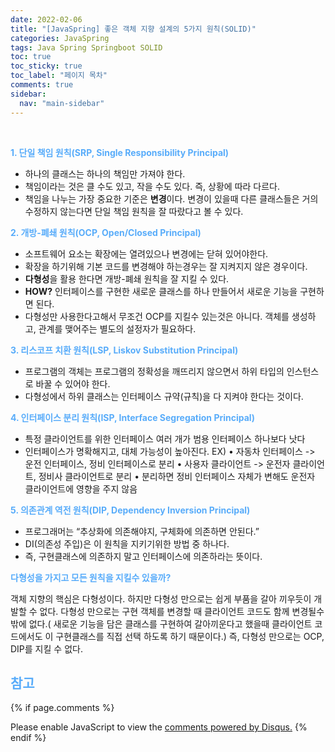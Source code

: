 ```yaml
---
date: 2022-02-06
title: "[JavaSpring] 좋은 객체 지향 설계의 5가지 원칙(SOLID)"
categories: JavaSpring
tags: Java Spring Springboot SOLID
toc: true
toc_sticky: true
toc_label: "페이지 목차"
comments: true
sidebar:
  nav: "main-sidebar"
---
```


<br/>

**<span style="color:#58ACFA">1. 단일 책임 원칙(SRP, Single Responsibility Principal)</span>**

- 하나의 클래스는 하나의 책임만 가져야 한다.
- 책임이라는 것은 클 수도 있고, 작을 수도 있다. 즉, 상황에 따라 다르다.
- 책임을 나누는 가장 중요한 기준은 **변경**이다. 변경이 있을때 다른 클래스들은 거의 수정하지 않는다면 단일 책임 원칙을 잘 따랐다고 볼 수 있다.

**<span style="color:#58ACFA">2. 개방-폐쇄 원칙(OCP, Open/Closed Principal)</span>**

- 소프트웨어 요소는 확장에는 열려있으나 변경에는 닫혀 있어야한다.
- 확장을 하기위해 기본 코드를 변경해야 하는경우는 잘 지켜지지 않은 경우이다.
- **다형성**을 활용 한다면 개방-폐쇄 원칙을 잘 지킬 수 있다.
- **HOW?** 인터페이스를 구현한 새로운 클래스를 하나 만들어서 새로운 기능을 구현하면 된다.
- 다형성만 사용한다고해서 무조건 OCP를 지킬수 있는것은 아니다. 객체를 생성하고, 관계를 맺어주는 별도의 설정자가 필요하다.

**<span style="color:#58ACFA">3. 리스코프 치환 원칙(LSP, Liskov Substitution Principal)</span>**

- 프로그램의 객체는 프로그램의 정확성을 깨뜨리지 않으면서 하위 타입의 인스턴스로 바꿀
  수 있어야 한다.
- 다형성에서 하위 클래스는 인터페이스 규약(규칙)을 다 지켜야 한다는 것이다.

**<span style="color:#58ACFA">4. 인터페이스 분리 원칙(ISP, Interface Segregation Principal)</span>**

- 특정 클라이언트를 위한 인터페이스 여러 개가 범용 인터페이스 하나보다 낫다
- 인터페이스가 명확해지고, 대체 가능성이 높아진다.
  EX)
  • 자동차 인터페이스 -> 운전 인터페이스, 정비 인터페이스로 분리
  • 사용자 클라이언트 -> 운전자 클라이언트, 정비사 클라이언트로 분리
  • 분리하면 정비 인터페이스 자체가 변해도 운전자 클라이언트에 영향을 주지 않음

**<span style="color:#58ACFA">5. 의존관계 역전 원칙(DIP, Dependency Inversion Principal)</span>**

- 프로그래머는 “추상화에 의존해야지, 구체화에 의존하면 안된다.”
- DI(의존성 주입)은 이 원칙을 지키기위한 방법 중 하나다.
- 즉, 구현클래스에 의존하지 말고 인터페이스에 의존하라는 뜻이다.

**<span style="color:#58ACFA">다형성을 가지고 모든 원칙을 지킬수 있을까?</span>**

객체 지향의 핵심은 다형성이다. 하지만 다형성 만으로는 쉽게 부품을 갈아 끼우듯이 개발할 수 없다. 다형성 만으로는 구현 객체를 변경할 때 클라이언트 코드도 함께 변경될수 밖에 없다.( 새로운 기능을 담은 클래스를 구현하여 갈아끼운다고 했을때 클라이언트 코드에서도 이 구현클래스를 직접 선택 하도록 하기 때문이다.)
즉, 다형성 만으로는 OCP, DIP를 지킬 수 없다.

## <span style="color:#58ACFA">참고</span>

{% if page.comments %}

<div id="disqus_thread"></div>
<script>
    /**
    *  RECOMMENDED CONFIGURATION VARIABLES: EDIT AND UNCOMMENT THE SECTION BELOW TO INSERT DYNAMIC VALUES FROM YOUR PLATFORM OR CMS.
    *  LEARN WHY DEFINING THESE VARIABLES IS IMPORTANT: https://disqus.com/admin/universalcode/#configuration-variables    */
    var disqus_config = function () {
        this.page.url = "{{ page.url | absolute_url }};";  // Replace PAGE_URL with your page's canonical URL variable
        this.page.identifier = "{{ page.id }}";; // Replace PAGE_IDENTIFIER with your page's unique identifier variable
    };
    (function() { // DON'T EDIT BELOW THIS LINE
        var d = document, s = d.createElement('script');
        s.src = 'https://lecocococo-blog.disqus.com/embed.js';
        s.setAttribute('data-timestamp', +new Date());
        (d.head || d.body).appendChild(s);
    })();

</script>
<noscript>Please enable JavaScript to view the <a href="https://disqus.com/?ref_noscript">comments powered by Disqus.</a></noscript>
{% endif %}
